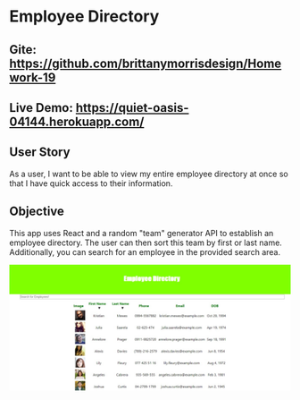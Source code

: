 # Employee Directory
## Gite: https://github.com/brittanymorrisdesign/Homework-19 
## Live Demo: https://quiet-oasis-04144.herokuapp.com/ 

## User Story
As a user, I want to be able to view my entire employee directory at once so that I have quick access to their information.
## Objective
This app uses React and a random "team" generator API to establish an employee directory. The user can then sort this team by first or last name. Additionally, you can search for an employee in the provided search area.


![image](./Screenshot.jpg)
